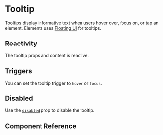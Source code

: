 # Tooltip <Tag text="<ETooltip>" />

Tooltips display informative text when users hover over, focus on, or tap an
element. Elements uses [Floating UI](https://github.com/floating-ui/floating-ui) for
tooltips.

<Snippet :code="example" />

## Reactivity

The tooltip props and content is reactive.

<Snippet :code="reactive" />

## Triggers

You can set the tooltip trigger to `hover` or `focus`.

<Snippet :code="triggers" class="wrap" />

## Disabled

Use the [`disabled`](#prop-disabled) prop to disable the tooltip.

<Snippet :code="disabled" />

## Component Reference

<ComponentReference src="ETooltip" />

<script lang="ts" setup>
const example = `
<template>
  <ETooltip>
    <template #reference>
      <EButton>Tooltip</EButton>
    </template>
    <template #content>
      Howdy!
    </template>
  </ETooltip>
</template>
`

const reactive = `
<template>
  <ETooltip>
    <template #reference>
      <EButton>Counting</EButton>
    </template>
    <template #content>
      {{n}}
    </template>
  </ETooltip>
</template>

<script>
export default {
  data() {
    return {
      n: 1
    }
  },
  mounted() {
    setInterval(() => {
      this.n++;
    }, 500)
  }
}
<\/script>
`

const triggers = `
<template>
  <ETooltip :triggers="['hover']">
    <template #reference>
      <EButton>Hover</EButton>
    </template>
    <template #content>
      Howdy
    </template>
  </ETooltip>
  <ETooltip :triggers="['focus']">
    <template #reference>
      <EButton>Focus</EButton>
    </template>
    <template #content>
      Howdy
    </template>
  </ETooltip>
</template>
`

const disabled = `
<template>
  <ETooltip disabled>
    <template #reference>
      <EButton>Disabled</EButton>
    </template>
    <template #content>
      This will not show.
    </template>
  </ETooltip>
</template>
`
</script>

<style lang="scss">
.placement {
  display: grid;
  max-width: 300px; 
  gap: 4px;
}
</style>

